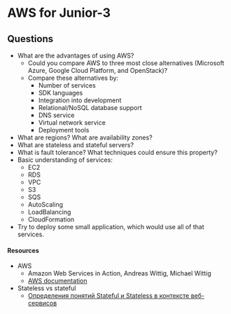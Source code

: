 # AWS for Junior-3

## Questions

* What are the advantages of using AWS?
  * Could you compare AWS to three most close alternatives (Microsoft Azure, Google Cloud Platform, and OpenStack)?
  * Compare these alternatives by:
    * Number of services
    * SDK languages
    * Integration into development
    * Relational/NoSQL database support
    * DNS service
    * Virtual network service
    * Deployment tools
* What are regions? What are availability zones?
* What are stateless and stateful servers?
* What is fault tolerance?
What techniques could ensure this property?
* Basic understanding of services:
  * EC2
  * RDS
  * VPC
  * S3
  * SQS
  * AutoScaling
  * LoadBalancing
  * CloudFormation
* Try to deploy some small application, which would use all of that services.

#### Resources

* AWS
  * Amazon Web Services in Action, Andreas Wittig, Michael Wittig
  * [AWS documentation](https://docs.aws.amazon.com/)
* Stateless vs stateful
  * [Определения понятий Stateful и Stateless в контексте веб-сервисов](https://medium.com/@ermakovichdmitriy/%D0%BE%D0%BF%D1%80%D0%B5%D0%B4%D0%B5%D0%BB%D0%B5%D0%BD%D0%B8%D1%8F-%D0%BF%D0%BE%D0%BD%D1%8F%D1%82%D0%B8%D0%B9-stateful-%D0%B8-stateless-%D0%B2-%D0%BA%D0%BE%D0%BD%D1%82%D0%B5%D0%BA%D1%81%D1%82%D0%B5-%D0%B2%D0%B5%D0%B1-%D1%81%D0%B5%D1%80%D0%B2%D0%B8%D1%81%D0%BE%D0%B2-%D0%BF%D0%B5%D1%80%D0%B5%D0%B2%D0%BE%D0%B4-18a910a226a1)